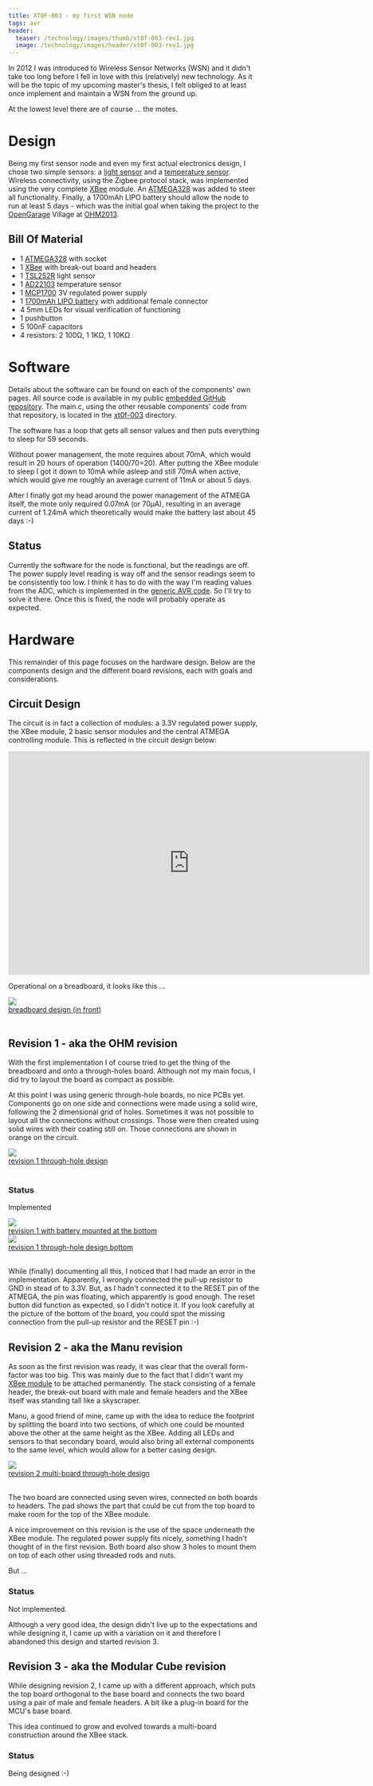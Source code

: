 ```yaml
---
title: XT0F-003 - my first WSN node
tags: avr
header:
  teaser: /technology/images/thumb/xt0f-003-rev1.jpg
  image: /technology/images/header/xt0f-003-rev1.jpg
---
```


In 2012 I was introduced to Wireless Sensor Networks (WSN) and it didn't take
too long before I fell in love with this (relatively) new technology. As it
will be the topic of my upcoming master's thesis, I felt obliged to at least
once implement and maintain a WSN from the ground up.

At the lowest level there are of course ... the motes.

# Design

Being my first sensor node and even my first actual electronics design, I chose
two simple sensors: a [light sensor](TSL252R.html) and a [temperature
sensor](AD22103.html). Wireless connectivity, using the Zigbee protocol stack,
was implemented using the very complete [XBee](XBee.html) module. An
[ATMEGA328](ATMEGA168.html) was added to steer all functionality. Finally, a
1700mAh LIPO battery should allow the node to run at least 5 days - which was
the initial goal when taking the project to the
[OpenGarage](http://opengarage.org) Village at
[OHM2013](https://ohm2013.org/wiki/Village:OpenGarage).

## Bill Of Material

* 1 [ATMEGA328](ATMEGA168.html) with socket
* 1 [XBee](XBee.html) with break-out board and headers
* 1 [TSL252R](TSL252R.html) light sensor
* 1 [AD22103](AD22103.html) temperature sensor
* 1 [MCP1700](Regulated_Voltage.html#mcp1700) 3V regulated power supply
* 1 [1700mAh LIPO battery](https://www.olimex.com/Products/Power/BATTERY-LIPO1400mAh/) with additional female connector
* 4 5mm LEDs for visual verification of functioning
* 1 pushbutton
* 5 100nF capacitors
* 4 resistors: 2 100&Omega;, 1 1K&Omega;, 1 10K&Omega;

# Software

Details about the software can be found on each of the components' own pages.
All source code is available in my public [embedded GitHub
repository](https://github.com/christophevg/embedded/). The main.c, using the
other reusable components' code from that repository, is located in the
[xt0f-003](https://github.com/christophevg/embedded/tree/master/xt0f-003)
directory.

The software has a loop that gets all sensor values and then puts everything to
sleep for 59 seconds. 

Without power management, the mote requires about 70mA, which would result in
20 hours of operation (1400/70=20). After putting the XBee module to sleep I
got it down to 10mA while asleep and still 70mA when active, which would give
me roughly an average current of 11mA or about 5 days.

After I finally got my head around the power management of the ATMEGA itself,
the mote only required 0.07mA (or 70&mu;A), resulting in an average current of
1.24mA which theoretically would make the battery last about 45 days :-)

## Status

Currently the software for the node is functional, but the readings are off.
The power supply level reading is way off and the sensor readings seem to be
consistently too low. I think it has to do with the way I'm reading values from
the ADC, which is implemented in the [generic AVR
code](https://github.com/christophevg/embedded/tree/master/avr). So I'll try to
solve it there. Once this is fixed, the node will probably operate as expected.

# Hardware

This remainder of this page focuses on the hardware design. Below are the
components design and the different board revisions, each with goals and
considerations.

## Circuit Design

The circuit is in fact a collection of modules: a 3.3V regulated power supply,
the XBee module, 2 basic sensor modules and the central ATMEGA controlling
module. This is reflected in the circuit design below:

<iframe width="725" height="448" src="http://123d.circuits.io/circuits/18432/embed#schematic" frameborder="0" marginwidth="0" marginheight="0" scrolling="no"></iframe>

Operational on a breadboard, it looks like this ...

<div class="thumb circuit left">
  <a href="images/full/xt0f-003-breadboard.jpg" target="_blank">
    <img src="images/thumb/xt0f-003-breadboard.jpg"><br>
    breadboard design (in front)
  </a>
</div>

<br clear="both">

## Revision 1 - aka the OHM revision

With the first implementation I of course tried to get the thing of the
breadboard and onto a through-holes board. Although not my main focus, I did
try to layout the board as compact as possible.

At this point I was using generic through-hole boards, no nice PCBs yet.
Components go on one side and connections were made using a solid wire,
following the 2 dimensional grid of holes. Sometimes it was not possible to
layout all the connections without crossings. Those were then created using
solid wires with their coating still on. Those connections are shown in orange
on the circuit.

<div class="thumb circuit left">
  <a href="images/full/xt0f-003-rev1.png" target="_blank">
    <img src="images/thumb/xt0f-003-rev1.png"><br>
    revision 1 through-hole design
  </a>
</div>

<br clear="both">

### Status

Implemented

<div class="thumb circuit left">
  <a href="images/full/xt0f-003-rev1.jpg" target="_blank">
    <img src="images/thumb/xt0f-003-rev1.jpg"><br>
    revision 1 with battery mounted at the bottom
  </a>
</div>

<div class="thumb circuit left">
  <a href="images/full/xt0f-003-rev1-bottom.jpg" target="_blank">
    <img src="images/thumb/xt0f-003-rev1-bottom.jpg"><br>
    revision 1 through-hole design bottom
  </a>
</div>

<br clear="both">

While (finally) documenting all this, I noticed that I had made an error in the
implementation. Apparently, I wrongly connected the pull-up resistor to GND in
stead of to 3.3V. But, as I hadn't connected it to the RESET pin of the ATMEGA,
the pin was floating, which apparently is good enough. The reset button did
function as expected, so I didn't notice it. If you look carefully at the
picture of the bottom of the board, you could spot the missing connection from
the pull-up resistor and the RESET pin :-)

## Revision 2 - aka the Manu revision

As soon as the first revision was ready, it was clear that the overall
form-factor was too big. This was mainly due to the fact that I didn't want my
[XBee module](XBee.html) to be attached permanently. The stack consisting of a
female header, the break-out board with male and female headers and the XBee
itself was standing tall like a skyscraper.

Manu, a good friend of mine, came up with the idea to reduce the footprint by
splitting the board into two sections, of which one could be mounted above the
other at the same height as the XBee. Adding all LEDs and sensors to that
secondary board, would also bring all external components to the same level,
which would allow for a better casing design.

<div class="thumb circuit left">
  <a href="images/full/xt0f-003-rev2.png" target="_blank">
    <img src="images/thumb/xt0f-003-rev2.png"><br>
    revision 2 multi-board through-hole design
  </a>
</div>

<br clear="both">

The two board are connected using seven wires, connected on both boards to
headers. The pad shows the part that could be cut from the top board to make
room for the top of the XBee module.

A nice improvement on this revision is the use of the space underneath the XBee
module. The regulated power supply fits nicely, something I hadn't thought of
in the first revision. Both board also show 3 holes to mount them on top of
each other using threaded rods and nuts.

But ...

### Status

Not implemented.

Although a very good idea, the design didn't live up to the expectations and
while designing it, I came up with a variation on it and therefore I abandoned
this design and started revision 3.

## Revision 3 - aka the Modular Cube revision

While designing revision 2, I came up with a different approach, which puts the
top board orthogonal to the base board and connects the two board using a pair
of male and female headers. A bit like a plug-in board for the MCU's base board.

This idea continued to grow and evolved towards a multi-board construction
around the XBee stack.

### Status

Being designed :-)
